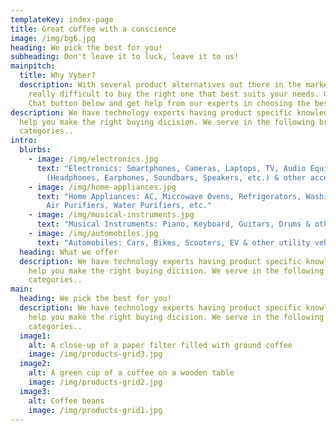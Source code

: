 ```yaml
---
templateKey: index-page
title: Great coffee with a conscience
image: /img/bg6.jpg
heading: We pick the best for you!
subheading: Don't leave it to luck, leave it to us!
mainpitch:
  title: Why Vyber?
  description: With several product alternatives out there in the market, it's
    really difficult to buy the right one that best suits your needs. Click the
    Chat button below and get help from our experts in choosing the best.
description: We have technology experts having product specific knowledge to
  help you make the right buying dicision. We serve in the following broad
  categories..
intro:
  blurbs:
    - image: /img/electronics.jpg
      text: "Electronics: Smartphones, Cameras, Laptops, TV, Audio Equipment
        (Headphones, Earphones, Soundbars, Speakers, etc.) & other accessories"
    - image: /img/home-appliances.jpg
      text: "Home Appliances: AC, Microwave Ovens, Refrigerators, Washing Machines,
        Air Purifiers, Water Purifiers, etc."
    - image: /img/musical-instruments.jpg
      text: "Musical Instruments: Piano, Keyboard, Guitars, Drums & others"
    - image: /img/automobiles.jpg
      text: "Automobiles: Cars, Bikes, Scooters, EV & other utility vehicles"
  heading: What we offer
  description: We have technology experts having product specific knowledge to
    help you make the right buying dicision. We serve in the following broad
    categories..
main:
  heading: We pick the best for you!
  description: We have technology experts having product specific knowledge to
    help you make the right buying dicision. We serve in the following broad
    categories..
  image1:
    alt: A close-up of a paper filter filled with ground coffee
    image: /img/products-grid3.jpg
  image2:
    alt: A green cup of a coffee on a wooden table
    image: /img/products-grid2.jpg
  image3:
    alt: Coffee beans
    image: /img/products-grid1.jpg
---
```

